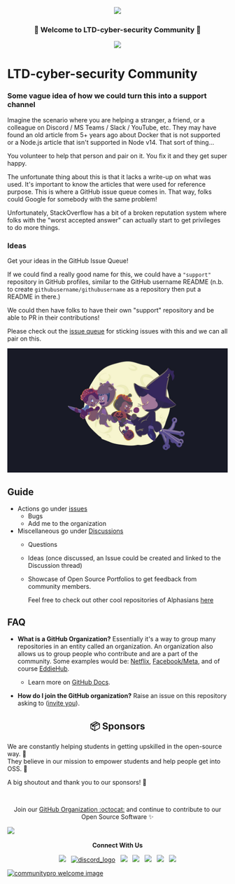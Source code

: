 <!-- markdownlint-disable-next-line -->
<p align="center"><a href="https://devprotocol.xyz/"><img src="https://protejaseuidoso.online/img/golpes/IA/0_0%20(2).png" width="20%"></a></p>

<h3 align="center">
🎉 Welcome to LTD-cyber-security Community 🎉
</h3>
<p align = "center">
<a href="https://vercel.com/?utm_source=techphantoms&utm_campaign=oss"><img width="20%" src="https://user-images.githubusercontent.com/53480076/144970173-0cdc7bd7-1aa6-4452-a4cf-5cff38540d32.png" /></a>

# LTD-cyber-security Community

<!-- ALL-CONTRIBUTORS-BADGE:START - Do not remove or modify this section -->

### Some vague idea of how we could turn this into a support channel

Imagine the scenario where you are helping a stranger, a friend, or a colleague on Discord / MS Teams / Slack / YouTube, etc. They may have found an old article from 5+ years ago about Docker that is not supported or a Node.js article that isn't supported in Node v14. That sort of thing...

You volunteer to help that person and pair on it. You fix it and they get super happy.

The unfortunate thing about this is that it lacks a write-up on what was used. It's important to know the articles that were used for reference purpose. This is where a GitHub issue queue comes in. That way, folks could Google for somebody with the same problem!

Unfortunately, StackOverflow has a bit of a broken reputation system where folks with the "worst accepted answer" can actually start to get privileges to do more things.

### Ideas

Get your ideas in the GitHub Issue Queue!

If we could find a really good name for this, we could have a `"support"` repository in GitHub profiles, similar to the GitHub username README (n.b. to create `githubusername/githubusername` as a repository then put a README in there.)

We could then have folks to have their own "support" repository and be able to PR in their contributions!

Please check out the [issue queue](https://github.com/LTD-cyber-security/support/issues) for sticking issues with this and we can all pair on this.

![github](https://github.com/Magic-Academy/.github/blob/main/plenio.jpg)

## Guide

- Actions go under [issues](https://github.com/LTD-cyber-security/support/issues)
  - Bugs
  - Add me to the organization
- Miscellaneous go under [Discussions](https://github.com/LTD-cyber-security/support/discussions)
  - Questions
  - Ideas (once discussed, an Issue could be created and linked to the Discussion thread)
  - Showcase of Open Source Portfolios to get feedback from community members.

      Feel free to check out other cool repositories of Alphasians [here](https://github.com/LTD-cyber-security)
<!--       <a href='https://github.com/Alphasians'>here</a>. -->

## FAQ

- **What is a GitHub Organization?** Essentially it's a way to group many repositories in an entity called an organization. An organization also allows us to group people who contribute and are a part of the community. Some examples would be: [Netflix](https://github.com/Netflix), [Facebook/Meta](https://github.com/facebook), and of course [EddieHub](https://github.com/EddieHubCommunity).
  - Learn more on [GitHub Docs](https://docs.github.com/en/github/setting-up-and-managing-organizations-and-teams/about-organizations).

- **How do I join the GitHub organization?** Raise an issue on this repository asking to ([invite you](https://github.com/LTD-cyber-security/support/issues/new?assignees=&labels=invite+me+to+the+organisation&template=invitation.md&title=Please+invite+me+to+the+GitHub+Community+Organization)).


<h2 align="center">📦 Sponsors</h2>

We are constantly helping students in getting upskilled in the open-source way. 🎉\
They believe in our mission to empower students and help people get into OSS. 💪
  
A big shoutout and thank you to our sponsors! 🚀


<br>

<p align="center">Join our <a href="https://github.com/LTD-cyber-security/support/issues/new?assignees=&labels=invite+me+to+the+organisation&template=invitation.yml&title=Please+invite+me+to+the+GitHub+Community+Organization">GitHub Organization :octocat:</a> and continue to contribute to our Open Source Software ✨</p>
<img src="https://user-images.githubusercontent.com/73097560/115834477-dbab4500-a447-11eb-908a-139a6edaec5c.gif">

<p align="center"><strong>Connect With Us</strong></p>
<p align="center"> 
<a href=""><img src="https://img.icons8.com/color/48/000000/telegram-app--v1.png"/></a>
&nbsp;
<a href=""><img alt="discord_logo" 
src="https://discord.com/assets/3437c10597c1526c3dbd98c737c2bcae.svg" width="40" height="50"/></a>
&nbsp;
<a href=""><img src="https://img.icons8.com/color/48/000000/twitter--v1.png"/></a>
&nbsp;
<a href=""><img src="https://img.icons8.com/fluency/48/000000/github.png"/></a>
&nbsp;
<a href=""><img src="https://img.icons8.com/fluency/48/000000/linkedin.png"/></a>
&nbsp;
<a href=""><img src="https://img.icons8.com/color/48/000000/youtube-play.png"/></a>
&nbsp;
<a href=""><img src="https://img.icons8.com/color/48/000000/facebook-new.png"/></a>
</p>

<a href="https://github.com/LTD-cyber-security/support/issues/new?assignees=&labels=invite+me+to+the+organisation&template=invitation.yml&title=Please+invite+me+to+the+GitHub+Community+Organization" target="_blank"><img src="https://user-images.githubusercontent.com/62628408/147912042-4388b29f-70d1-4928-a336-c9ea3cd991e6.png" alt="communitypro welcome image"></a>
